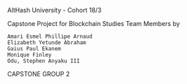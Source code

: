 AltHash University - Cohort 18/3

Capstone Project for Blockchain Studies
Team Members
by 
	
    Amari Esmel Phillipe Arnaud
	Elizabeth Yetunde Abraham
	Gaius Paul Ekanem
    Monique Finley
	Odu, Stephen Anyaku III
	
CAPSTONE GROUP 2